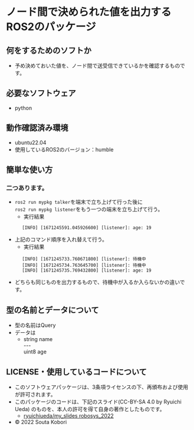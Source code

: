 # ノード間で決められた値を出力するROS2のパッケージ

## 何をするためのソフトか
* 予め決めておいた値を、ノード間で送受信できているかを確認するものです。

## 必要なソフトウェア
* python

## 動作確認済み環境
* ubuntu22.04
* 使用しているROS2のバージョン：humble

## 簡単な使い方
### 二つあります。
* `ros2 run mypkg talker`を端末で立ち上げて行った後に<br>
`ros2 run mypkg listener`をもう一つの端末を立ち上げて行う。
	* 実行結果<br>
```
	  [INFO] [1671245591.045926600] [listener]: age: 19
```
* 上記のコマンド順序を入れ替えて行う。
	* 実行結果<br>
```
	  [INFO] [1671245733.760671800] [listener]: 待機中
	  [INFO] [1671245734.763645700] [listener]: 待機中
	  [INFO] [1671245735.769432800] [listener]: age: 19
```
* どちらも同じものを出力するもので、待機中が入るか入らないかの違いです。

## 型の名前とデータについて
* 型の名前はQuery
* データは
	* string name<br>
	---<br>
	uint8 age<br>

## LICENSE・使用しているコードについて
* このソフトウェアパッケージは、3条項ライセンスの下、再頒布および使用が許可されます。
* このパッケージのコードは、下記のスライド(CC-BY-SA 4.0 by Ryuichi Ueda) のものを、本人の許可を得て自身の著作としたものです。
	* [ryuichiueda/my_slides robosys_2022](https://github.com/ryuichiueda/my_slides/tree/master/robosys_2022)
* © 2022 Souta Kobori
